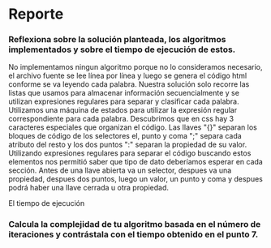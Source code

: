 # Reporte

### Reflexiona sobre la solución planteada, los algoritmos implementados y sobre el tiempo de ejecución de estos.

No implementamos ningun algoritmo porque no lo consideramos necesario, el archivo fuente se lee línea por línea y luego se genera el código 
html conforme se va leyendo cada palabra. Nuestra solución solo recorre las listas que usamos para almacenar información secuencialmente y se utilizan
expresiones regulares para separar y clasificar cada palabra. Utilizamos una máquina de estados para utilizar la expresión regular correspondiente para cada palabra.
Descubrimos que en css hay 3 caracteres especiales que organizan el código. Las llaves "{}" separan los bloques de código de los selectores el,
punto y coma ";" separa cada atributo del resto y los dos puntos ":" separan la propiedad de su valor. Utilizando expresiones regulares para separar el código
buscando estos elementos nos permitió saber que tipo de dato deberíamos esperar en cada sección. Antes de una llave abierta va un selector, despues va una propiedad,
despues dos puntos, luego un valor, un punto y coma y despues podrá haber una llave cerrada u otra propiedad.

El tiempo de ejecución

### Calcula la complejidad de tu algoritmo basada en el número de iteraciones y contrástala con el tiempo obtenido en el punto 7.
